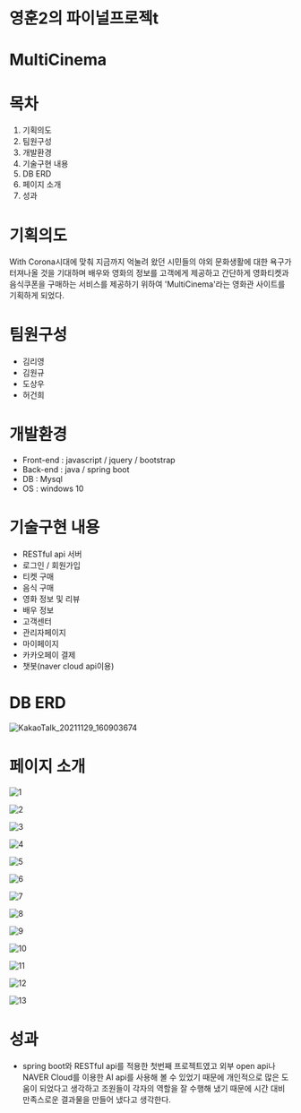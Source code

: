 # 영훈2의 파이널프로젝t

# MultiCinema

# 목차

1. 기획의도
2. 팀원구성
3. 개발환경
4. 기술구현 내용
5. DB ERD
6. 페이지 소개
7. 성과

# 기획의도

With Corona시대에 맞춰 지금까지 억눌려 왔던 시민들의 야외 문화생활에 대한 욕구가 터져나올 것을 기대하며 배우와 영화의 정보를 고객에게 제공하고 간단하게 영화티켓과 음식쿠폰을 구매하는 서비스를 제공하기 위하여 'MultiCinema'라는 영화관 사이트를 기획하게 되었다. 

# 팀원구성

* 김리영
* 김원규
* 도상우
* 허건희

# 개발환경

* Front-end : javascript / jquery / bootstrap
* Back-end : java / spring boot
* DB : Mysql
* OS : windows 10

# 기술구현 내용

* RESTful api 서버
* 로그인 / 회원가입
* 티켓 구매
* 음식 구매
* 영화 정보 및 리뷰
* 배우 정보
* 고객센터
* 관리자페이지
* 마이페이지
* 카카오페이 결제
* 챗봇(naver cloud api이용)

# DB ERD

![KakaoTalk_20211129_160903674](README.assets/KakaoTalk_20211129_160903674.png)

# 페이지 소개

![1](README.assets/1.png)

![2](README.assets/2.png)

![3](README.assets/3.png)

![4](README.assets/4.png)

![5](README.assets/5.png)

![6](README.assets/6.png)

![7](README.assets/7.png)

![8](README.assets/8.png)

![9](README.assets/9.png)

![10](README.assets/10.png)

![11](README.assets/11.png)

![12](README.assets/12.png)

![13](README.assets/13.png)

# 성과

* spring boot와 RESTful api를 적용한 첫번째 프로젝트였고 외부 open api나 NAVER Cloud를 이용한 AI api를 사용해 볼 수 있었기 때문에 개인적으로 많은 도움이 되었다고 생각하고 조원들이 각자의 역할을 잘 수행해 냈기 때문에 시간 대비 만족스로운 결과물을 만들어 냈다고 생각한다.
